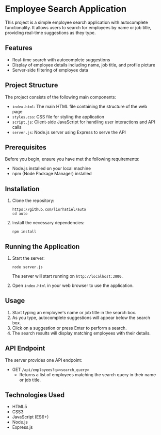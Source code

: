 # Employee Search Application

This project is a simple employee search application with autocomplete functionality. It allows users to search for employees by name or job title, providing real-time suggestions as they type.

## Features

- Real-time search with autocomplete suggestions
- Display of employee details including name, job title, and profile picture
- Server-side filtering of employee data

## Project Structure

The project consists of the following main components:

- `index.html`: The main HTML file containing the structure of the web page
- `styles.css`: CSS file for styling the application
- `script.js`: Client-side JavaScript for handling user interactions and API calls
- `server.js`: Node.js server using Express to serve the API

## Prerequisites

Before you begin, ensure you have met the following requirements:

- Node.js installed on your local machine
- npm (Node Package Manager) installed

## Installation

1. Clone the repository:
   ```
   https://github.com/liorhatiel/auto
   cd auto
   ```

2. Install the necessary dependencies:
   ```
   npm install
   ```

## Running the Application

1. Start the server:
   ```
   node server.js
   ```
   The server will start running on `http://localhost:3000`.

2. Open `index.html` in your web browser to use the application.

## Usage

1. Start typing an employee's name or job title in the search box.
2. As you type, autocomplete suggestions will appear below the search box.
3. Click on a suggestion or press Enter to perform a search.
4. The search results will display matching employees with their details.

## API Endpoint

The server provides one API endpoint:

- GET `/api/employees?q=<search_query>`
  - Returns a list of employees matching the search query in their name or job title.

## Technologies Used

- HTML5
- CSS3
- JavaScript (ES6+)
- Node.js
- Express.js


